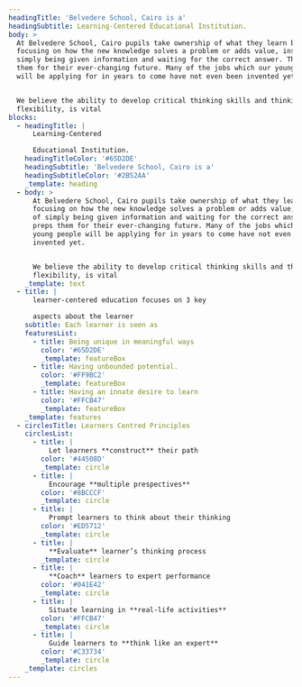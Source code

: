 ```yaml
---
headingTitle: 'Belvedere School, Cairo is a'
headingSubtitle: Learning-Centered Educational Institution.
body: >
  At Belvedere School, Cairo pupils take ownership of what they learn by
  focusing on how the new knowledge solves a problem or adds value, instead of
  simply being given information and waiting for the correct answer. This preps
  them for their ever-changing future. Many of the jobs which our young people
  will be applying for in years to come have not even been invented yet.


  We believe the ability to develop critical thinking skills and thinking
  flexibility, is vital
blocks:
  - headingTitle: |
      Learning-Centered

      Educational Institution.
    headingTitleColor: '#65D2DE'
    headingSubtitle: 'Belvedere School, Cairo is a'
    headingSubtitleColor: '#2B52AA'
    _template: heading
  - body: >
      At Belvedere School, Cairo pupils take ownership of what they learn by
      focusing on how the new knowledge solves a problem or adds value, instead
      of simply being given information and waiting for the correct answer. This
      preps them for their ever-changing future. Many of the jobs which our
      young people will be applying for in years to come have not even been
      invented yet.


      We believe the ability to develop critical thinking skills and thinking
      flexibility, is vital
    _template: text
  - title: |
      learner-centered education focuses on 3 key

      aspects about the learner
    subtitle: Each learner is seen as
    featuresList:
      - title: Being unique in meaningful ways
        color: '#65D2DE'
        _template: featureBox
      - title: Having unbounded potential.
        color: '#FF9BC2'
        _template: featureBox
      - title: Having an innate desire to learn
        color: '#FFCB47'
        _template: featureBox
    _template: features
  - circlesTitle: Learners Centred Principles
    circlesList:
      - title: |
          Let learners **construct** their path
        color: '#44508D'
        _template: circle
      - title: |
          Encourage **multiple prespectives**
        color: '#8BCCCF'
        _template: circle
      - title: |
          Prompt learners to think about their thinking
        color: '#ED5712'
        _template: circle
      - title: |
          **Evaluate** learner’s thinking process
        _template: circle
      - title: |
          **Coach** learners to expert performance
        color: '#041E42'
        _template: circle
      - title: |
          Situate learning in **real-life activities**
        color: '#FFCB47'
        _template: circle
      - title: |
          Guide learners to **think like an expert**
        color: '#C33734'
        _template: circle
    _template: circles
---
```


